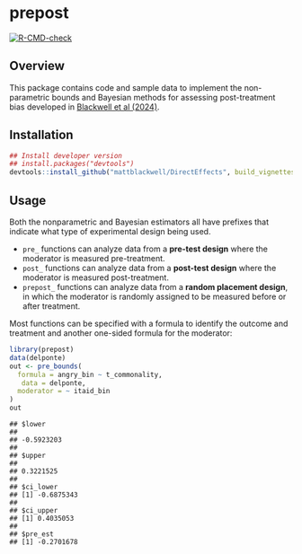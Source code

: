 
# prepost

<!-- badges: start -->

[![R-CMD-check](https://github.com/mattblackwell/prepost/workflows/R-CMD-check/badge.svg)](https://github.com/mattblackwell/prepost/actions)
<!-- badges: end -->

## Overview

This package contains code and sample data to implement the
non-parametric bounds and Bayesian methods for assessing post-treatment
bias developed in [Blackwell et al
(2024)](https://arxiv.org/pdf/2306.01211).

## Installation

``` r
## Install developer version
## install.packages("devtools")
devtools::install_github("mattblackwell/DirectEffects", build_vignettes = TRUE)
```

## Usage

Both the nonparametric and Bayesian estimators all have prefixes that
indicate what type of experimental design being used.

- `pre_` functions can analyze data from a **pre-test design** where the
  moderator is measured pre-treatment.
- `post_` functions can analyze data from a **post-test design** where
  the moderator is measured post-treatment.
- `prepost_` functions can analyze data from a **random placement
  design**, in which the moderator is randomly assigned to be measured
  before or after treatment.

Most functions can be specified with a formula to identify the outcome
and treatment and another one-sided formula for the moderator:

``` r
library(prepost)
data(delponte)
out <- pre_bounds(
  formula = angry_bin ~ t_commonality,
   data = delponte,
  moderator = ~ itaid_bin
)
out
```

    ## $lower
    ##            
    ## -0.5923203 
    ## 
    ## $upper
    ##           
    ## 0.3221525 
    ## 
    ## $ci_lower
    ## [1] -0.6875343
    ## 
    ## $ci_upper
    ## [1] 0.4035053
    ## 
    ## $pre_est
    ## [1] -0.2701678
